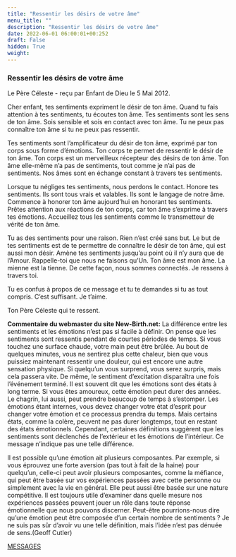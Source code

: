 ```yaml
---
title: "Ressentir les désirs de votre âme"
menu_title: ""
description: "Ressentir les désirs de votre âme"
date: 2022-06-01 06:00:01+00:252
draft: False
hidden: True
weight:
---
```

### Ressentir les désirs de votre âme

Le Père Céleste - reçu par Enfant de Dieu le 5 Mai 2012.

Cher enfant, tes sentiments expriment le désir de ton âme. Quand tu fais attention à tes sentiments, tu écoutes ton âme. Tes sentiments sont les sens de ton âme. Sois sensible et sois en contact avec ton âme. Tu ne peux pas connaître ton âme si tu ne peux pas ressentir.

Tes sentiments sont l’amplificateur du désir de ton âme, exprimé par ton corps sous forme d’émotions. Ton corps te permet de ressentir le désir de ton âme. Ton corps est un merveilleux récepteur des désirs de ton âme. Ton âme elle-même n’a pas de sentiments, tout comme je n’ai pas de sentiments. Nos âmes sont en échange constant à travers tes sentiments.

Lorsque tu négliges tes sentiments, nous perdons le contact. Honore tes sentiments. Ils sont tous vrais et valables. Ils sont le langage de notre âme. Commence à honorer ton âme aujourd’hui en honorant tes sentiments. Prêtes attention aux réactions de ton corps, car ton âme s’exprime à travers tes émotions. Accueillez tous les sentiments comme le transmetteur de vérité de ton âme.

Tu as des sentiments pour une raison. Rien n’est créé sans but. Le but de tes sentiments est de te permettre de connaître le désir de ton âme, qui est aussi mon désir. Amène tes sentiments jusqu’au point où il n’y aura que de l’Amour. Rappelle-toi que nous ne faisons qu’Un. Ton âme est mon âme. La mienne est la tienne. De cette façon, nous sommes connectés. Je ressens à travers toi.

Tu es confus à propos de ce message et tu te demandes si tu as tout compris. C’est suffisant. Je t’aime.

Ton Père Céleste qui te ressent.

**Commentaire du webmaster du site New-Birth.net:** La différence entre les sentiments et les émotions n’est pas si facile à définir. On pense que les sentiments sont ressentis pendant de courtes périodes de temps. Si vous touchez une surface chaude, votre main peut être brûlée. Au bout de quelques minutes, vous ne sentirez plus cette chaleur, bien que vous puissiez maintenant ressentir une douleur, qui est encore une autre sensation physique. Si quelqu’un vous surprend, vous serez surpris, mais cela passera vite. De même, le sentiment d’excitation disparaîtra une fois l’événement terminé. Il est souvent dit que les émotions sont des états à long terme. Si vous êtes amoureux, cette émotion peut durer des années. Le chagrin, lui aussi, peut prendre beaucoup de temps à s’estomper. Les émotions étant internes, vous devez changer votre état d’esprit pour changer votre émotion et ce processus prendra du temps. Mais certains états, comme la colère, peuvent ne pas durer longtemps, tout en restant des états émotionnels. Cependant, certaines définitions suggèrent que les sentiments sont déclenchés de l’extérieur et les émotions de l’intérieur. Ce message n’indique pas une telle différence.

Il est possible qu’une émotion ait plusieurs composantes. Par exemple, si vous éprouvez une forte aversion (pas tout à fait de la haine) pour quelqu’un, celle-ci peut avoir plusieurs composantes, comme la méfiance, qui peut être basée sur vos expériences passées avec cette personne ou simplement avec la vie en général. Elle peut aussi être basée sur une nature compétitive. Il est toujours utile d’examiner dans quelle mesure nos expériences passées peuvent jouer un rôle dans toute réponse émotionnelle que nous pouvons discerner. Peut-être pourrions-nous dire qu’une émotion peut être composée d’un certain nombre de sentiments ? Je ne suis pas sûr d’avoir vu une telle définition, mais l’idée n’est pas dénuée de sens.(Geoff Cutler)

[MESSAGES](fr-contemporary-messages/fr-contemporary-messages-by-date-order/fr-contemporary-messages-2012/)
